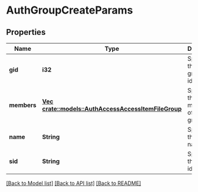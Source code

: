 # AuthGroupCreateParams

## Properties
Name | Type | Description | Notes
------------ | ------------- | ------------- | -------------
**gid** | **i32** | Specifies the numeric group identifier. | [optional] [default to null]
**members** | [**Vec <crate::models::AuthAccessAccessItemFileGroup>**](AuthAccessAccessItemFileGroup.md) | Specifies the members of the group. | [optional] [default to null]
**name** | **String** | Specifies the group name. | [default to null]
**sid** | **String** | Specifies the security identifier. | [optional] [default to null]

[[Back to Model list]](../README.md#documentation-for-models) [[Back to API list]](../README.md#documentation-for-api-endpoints) [[Back to README]](../README.md)


